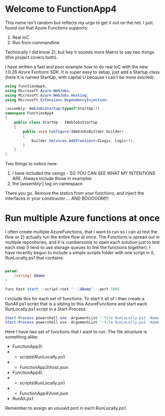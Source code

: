 # Welcome to FunctionApp4
This name isn't random but reflects my urge to get it out on the net. I just found out that Azure Functions supports:

1. Real IoC
2. Run from commandline

Technically I did know 2), but hey it sounds more Matrix to say two things (this project covers both).

I have written a fast and poor example how to do real IoC with the new 1.0.26 Azure Funtions SDK. It is super easy to setup, just add a Startup class (here it is named StartUp, with capital U because I can't be more exicted):

```csharp
using FunctionApp4;
using Microsoft.Azure.WebJobs;
using Microsoft.Azure.WebJobs.Hosting;
using Microsoft.Extensions.DependencyInjection;

[assembly: WebJobsStartup(typeof(StartUp))]
namespace FunctionApp4
{
    public class StartUp : IWebJobsStartup
    {
        public void Configure(IWebJobsBuilder builder)
        {
            builder.Services.AddTransient<ILogic, Logic>();
        }
    }
}
```

Two things to notice here:

1. I have included the usings - SO YOU CAN SEE WHAT MY INTENTIONS ARE. Always include those in examples
2. the [assembly:] tag on namespace

There you go. Remove the statics from your functions, and inject the interfaces in your constructor ... AND BOOOOOM!!!

# Run multiple Azure functions at once
I often create multiple AzureFunctions, that I want to run so i can a) test the flow or 2) actually run the entire flow at once. The Functions is spread out in multiple repositories, and it is cumbersome to open each solution just to test each step (I tend to use storage queues to link the functions together). I have recently begun to include a simple scripts folder with one script in it, RunLocally.ps1 that contains:

```powershell

param(
    [string] $Name
)

func host start --script-root "..\$Name" --port 5005

```

I include this for each set of functions. To start it all of i then create a RunAll.ps1 script that is a sibling to this AzureFunctions and start each RunLocally.ps1 script in a Start-Process:

```powershell
Start-Process powershell.exe -ArgumentList "-file RunLocally.ps1 -Name FunctionApp3" -WorkingDirectory "FunctionApp3\scripts"
Start-Process powershell.exe -ArgumentList "-file RunLocally.ps1 -Name FunctionApp4" -WorkingDirectory "FunctionApp4\scripts"
```

Here I have two set of functions that I want to run. The file structure is something alike:

* FunctionApp3\
* * scripts\RunLocally.ps1
* * FunctionApp3\host.json
* FunctionApp4\
* * scripts\RunLocally.ps1
* * FunctionApp4\host.json
* RunAll.ps1

Remember to assign an unused port in each RunLocally.ps1.
